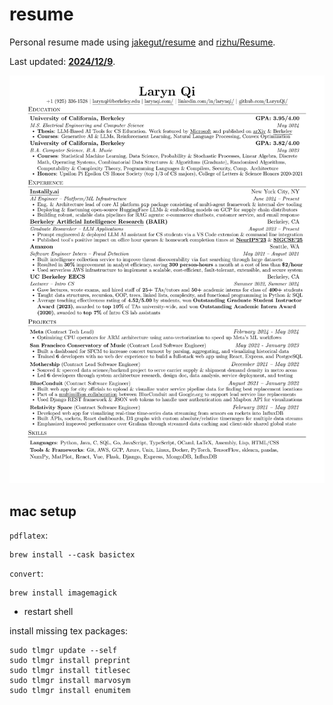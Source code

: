 # resume

Personal resume made using [jakegut/resume](https://github.com/jakegut/resume) and [rizhu/Resume](https://github.com/rizhu/Resume).

<!-- Last updated: **<ins>2023/9/6</ins>**. -->
Last updated: **<ins>2024/12/9</ins>**.


![](Laryn_Qi_resume.png)

## mac setup

`pdflatex`:
```shell
brew install --cask basictex
```

`convert`:
```shell
brew install imagemagick
```

- restart shell

install missing tex packages:
```shell
sudo tlmgr update --self
sudo tlmgr install preprint
sudo tlmgr install titlesec
sudo tlmgr install marvosym
sudo tlmgr install enumitem
```
